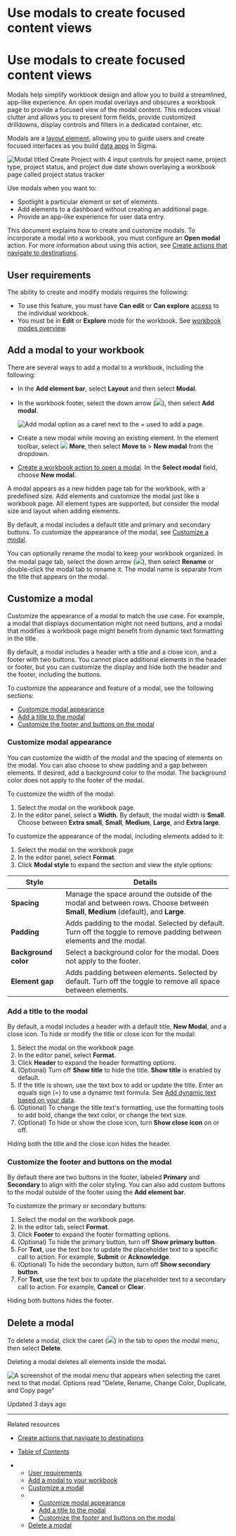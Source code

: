 # Use modals to create focused content views

# Use modals to create focused content views

Modals help simplify workbook design and allow you to build a streamlined, app-like experience. An open modal overlays and obscures a workbook page to provide a focused view of the modal content. This reduces visual clutter and allows you to present form fields, provide customized drilldowns, display controls and filters in a dedicated container, etc.

Modals are a [layout element](/docs/intro-to-layout-elements), allowing you to guide users and create focused interfaces as you build [data apps](/docs/data-apps) in Sigma.

![Modal titled Create Project with 4 input controls for project name, project type, project status, and project due date shown overlaying a workbook page called project status tracker](https://files.readme.io/b3e35399582edca7123c59097cd83269b7f5be3e455ae13a42ba415cda930630-modal-fancy.png)

Use modals when you want to:

* Spotlight a particular element or set of elements.
* Add elements to a dashboard without creating an additional page.
* Provide an app-like experience for user data entry.

This document explains how to create and customize modals. To incorporate a modal into a workbook, you must configure an **Open modal** action. For more information about using this action, see [Create actions that navigate to destinations](/docs/create-actions-that-navigate-to-destinations).

## User requirements

The ability to create and modify modals requires the following:

* To use this feature, you must have **Can edit** or **Can explore** [access](/docs/folder-and-document-permissions) to the individual workbook.
* You must be in **Edit** or **Explore** mode for the workbook. See [workbook modes overview](/docs/workbook-modes-overview).

## Add a modal to your workbook

There are several ways to add a modal to a workbook, including the following:

* In the **Add element bar**, select **Layout** and then select **Modal**.
* In the workbook footer, select the down arrow (![](https://sigma-docs-screenshots.s3.us-west-2.amazonaws.com/Icons/caret.svg)), then select **Add modal**.

  ![Add modal option as a caret next to the + used to add a page.](https://files.readme.io/86e42e70b6afd6f9691396f2a2e4fba3578a97525c35c07dd48443f287405941-addmodal_1.png)
* Create a new modal while moving an existing element. In the element toolbar, select ![](https://sigma-docs-screenshots.s3.us-west-2.amazonaws.com/Icons/more.svg) **More**, then select **Move to** > **New modal** from the dropdown.
* [Create a workbook action to open a modal](/docs/create-actions-that-navigate-to-destinations#open-or-close-a-modal). In the **Select modal** field, choose **New modal**.

A modal appears as a new hidden page tab for the workbook, with a predefined size. Add elements and customize the modal just like a workbook page. All element types are supported, but consider the modal size and layout when adding elements.

By default, a modal includes a default title and primary and secondary buttons. To customize the appearance of the modal, see [Customize a modal](#customize-a-modal).

You can optionally rename the modal to keep your workbook organized. In the modal page tab, select the down arrow (![](https://sigma-docs-screenshots.s3.us-west-2.amazonaws.com/Icons/caret.svg)), then select **Rename** or double-click the modal tab to rename it. The modal name is separate from the title that appears on the modal.

## Customize a modal

Customize the appearance of a modal to match the use case. For example, a modal that displays documentation might not need buttons, and a modal that modifies a workbook page might benefit from dynamic text formatting in the title.

By default, a modal includes a header with a title and a close icon, and a footer with two buttons. You cannot place additional elements in the header or footer, but you can customize the display and hide both the header and the footer, including the buttons.

To customize the appearance and feature of a modal, see the following sections:

* [Customize modal appearance](#customize-modal-appearance)
* [Add a title to the modal](#add-a-title-to-the-modal)
* [Customize the footer and buttons on the modal](#customize-the-footer-and-buttons-on-the-modal)

### Customize modal appearance

You can customize the width of the modal and the spacing of elements on the modal. You can also choose to show padding and a gap between elements. If desired, add a background color to the modal. The background color does not apply to the footer of the modal.

To customize the width of the modal:

1. Select the modal on the workbook page.
2. In the editor panel, select a **Width**. By default, the modal width is **Small**. Choose between **Extra small**, **Small**, **Medium**, **Large**, and **Extra large**.

To customize the appearance of the modal, including elements added to it:

1. Select the modal on the workbook page
2. In the editor panel, select **Format**.
3. Click **Modal style** to expand the section and view the style options:

| Style | Details |
| --- | --- |
| **Spacing** | Manage the space around the outside of the modal and between rows. Choose between **Small**, **Medium** (default), and **Large**. |
| **Padding** | Adds padding to the modal. Selected by default. Turn off the toggle to remove padding between elements and the modal. |
| **Background color** | Select a background color for the modal. Does not apply to the footer. |
| **Element gap** | Adds padding between elements. Selected by default. Turn off the toggle to remove all space between elements. |

### Add a title to the modal

By default, a modal includes a header with a default title, **New Modal**, and a close icon. To hide or modify the title or close icon for the modal:

1. Select the modal on the workbook page.
2. In the editor panel, select **Format**.
3. Click **Header** to expand the header formatting options.
4. (Optional) Turn off **Show title** to hide the title. **Show title** is enabled by default.
5. If the title is shown, use the text box to add or update the title. Enter an equals sign (=) to use a dynamic text formula. See [Add dynamic text based on your data](/docs/text-elements#add-dynamic-text-based-on-your-data).
6. (Optional) To change the title text's formatting, use the formatting tools to add bold, change the text color, or change the text size.
7. (Optional) To hide or show the close icon, turn **Show close icon** on or off.

Hiding both the title and the close icon hides the header.

### Customize the footer and buttons on the modal

By default there are two buttons in the footer, labeled **Primary** and **Secondary** to align with the color styling. You can also add custom buttons to the modal outside of the footer using the **Add element bar**.

To customize the primary or secondary buttons:

1. Select the modal on the workbook page.
2. In the editor tab, select **Format**.
3. Click **Footer** to expand the footer formatting options.
4. (Optional) To hide the primary button, turn off **Show primary button**.
5. For **Text**, use the text box to update the placeholder text to a specific call to action. For example, **Submit** or **Acknowledge**.
6. (Optional) To hide the secondary button, turn off **Show secondary button**.
7. For **Text**, use the text box to update the placeholder text to a secondary call to action. For example, **Cancel** or **Clear**.

Hiding both buttons hides the footer.

## Delete a modal

To delete a modal, click the caret (![](https://sigma-docs-screenshots.s3.us-west-2.amazonaws.com/Icons/caret.svg)) in the tab to open the modal menu, then select **Delete**.

Deleting a modal deletes all elements inside the modal.

![A screenshot of the modal menu that appears when selecting the caret next to that modal. Options read \"Delete, Rename, Change Color, Duplicate, and Copy page\"](https://files.readme.io/48fc166611be99183e45c17ebc5d13c43094d194d5fefd96bdb1424d4eced6a7-Modal_menu.png)

Updated 3 days ago

---

Related resources

* [Create actions that navigate to destinations](/docs/create-actions-that-navigate-to-destinations)

* [Table of Contents](#)
* + [User requirements](#user-requirements)
  + [Add a modal to your workbook](#add-a-modal-to-your-workbook)
  + [Customize a modal](#customize-a-modal)
  + - [Customize modal appearance](#customize-modal-appearance)
    - [Add a title to the modal](#add-a-title-to-the-modal)
    - [Customize the footer and buttons on the modal](#customize-the-footer-and-buttons-on-the-modal)
  + [Delete a modal](#delete-a-modal)